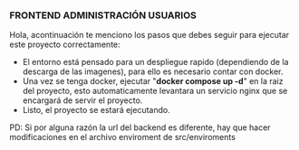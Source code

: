 ### FRONTEND ADMINISTRACIÓN USUARIOS
 Hola, acontinuación te menciono los pasos que debes seguir para ejecutar este proyecto correctamente:
- El entorno está pensado para un despliegue rapido (dependiendo de la descarga de las imagenes), para ello es necesario contar con docker.
- Una vez se tenga docker, ejecutar "**docker compose up -d**" en la raiz del proyecto, esto automaticamente levantara un servicio nginx que se encargará de servir el proyecto.
- Listo, el proyecto se estará ejecutando. 

PD:  Si por alguna razón la url del backend es diferente, hay que hacer modificaciones en el archivo enviroment de src/enviroments
